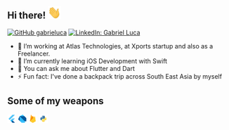 ## Hi there! <img src="https://github.com/gabrieluca/gabrieluca/blob/main/waving.gif" width="30px">

[![GitHub gabrieluca](https://img.shields.io/github/followers/gabrieluca?label=follow&style=social)](https://github.com/gabrieluca)
[![LinkedIn: Gabriel Luca](https://img.shields.io/badge/Gabrieluca-blue?style=flat-square&logo=Linkedin&logoColor=white&link=https://www.linkedin.com/in/gabrieluca/)](https://www.linkedin.com/in/gabrieluca/)

- 🔭 I’m working at Atlas Technologies, at Xports startup and also as a Freelancer.
- 🌱 I’m currently learning iOS Development with Swift
- 💬 You can ask me about Flutter and Dart
- ⚡ Fun fact: I've done a backpack trip across South East Asia by myself

## Some of my weapons

<code><img height="20" src="https://raw.githubusercontent.com/github/explore/80688e429a7d4ef2fca1e82350fe8e3517d3494d/topics/flutter/flutter.png"></code>
<code><img height="20" src="https://raw.githubusercontent.com/github/explore/80688e429a7d4ef2fca1e82350fe8e3517d3494d/topics/dart/dart.png"></code>
<code><img height="20" src="https://raw.githubusercontent.com/github/explore/80688e429a7d4ef2fca1e82350fe8e3517d3494d/topics/firebase/firebase.png"></code>
<code><img height="20" src="https://raw.githubusercontent.com/github/explore/80688e429a7d4ef2fca1e82350fe8e3517d3494d/topics/python/python.png"></code>
<!--

- 👯 I’m looking to collaborate on ...
- 🤔 I’m looking for help with ...
- 😄 Pronouns: ...

## Github Stats

[![Anurag's GitHub stats](https://github-readme-stats.vercel.app/api?username=gabrieluca&count_private=true&theme=radical&include_all_commits=false)](https://github.com/anuraghazra/github-readme-stats)

-->
